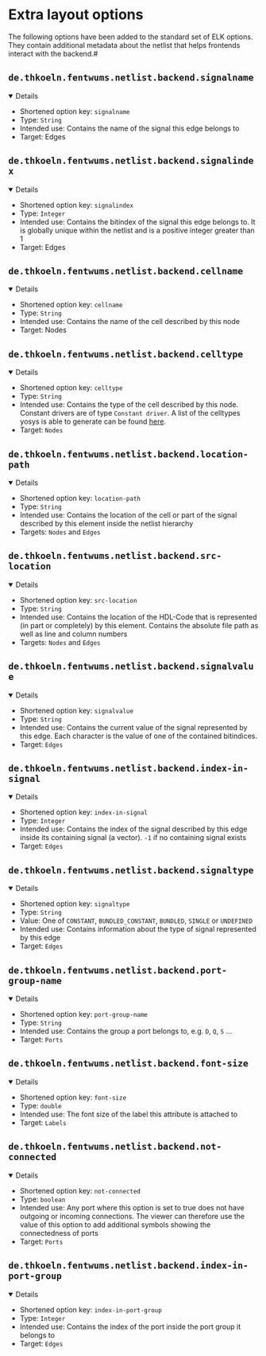 # Extra layout options

The following options have been added to the standard set of ELK options.
They contain additional metadata about the netlist that helps frontends interact with the backend.#

## `de.thkoeln.fentwums.netlist.backend.signalname`
<details open markdown="1">

- Shortened option key: `signalname`
- Type: `String`
- Intended use: Contains the name of the signal this edge belongs to
- Target: Edges

</details>

## `de.thkoeln.fentwums.netlist.backend.signalindex`
<details open markdown="1">

- Shortened option key: `signalindex`
- Type: `Integer`
- Intended use: Contains the bitindex of the signal this edge belongs to. It is globally unique within the netlist and is a positive integer greater than 1
- Target: Edges

</details>

## `de.thkoeln.fentwums.netlist.backend.cellname`
<details open markdown="1">

- Shortened option key: `cellname`
- Type: `String`
- Intended use: Contains the name of the cell described by this node
- Target: Nodes

</details>

## `de.thkoeln.fentwums.netlist.backend.celltype`
<details open markdown="1">

- Shortened option key: `celltype`
- Type: `String`
- Intended use: Contains the type of the cell described by this node. Constant drivers are of type `Constant driver`. A list of the celltypes yosys is able to generate can be found [here](https://yosyshq.readthedocs.io/projects/yosys/en/latest/cell_index.html).
- Target: `Nodes`

</details>

## `de.thkoeln.fentwums.netlist.backend.location-path`
<details open markdown="1">

- Shortened option key: `location-path`
- Type: `String`
- Intended use: Contains the location of the cell or part of the signal described by this element inside the netlist hierarchy
- Targets: `Nodes` and `Edges`

</details>

## `de.thkoeln.fentwums.netlist.backend.src-location`
<details open markdown="1">

- Shortened option key: `src-location`
- Type: `String`
- Intended use: Contains the location of the HDL-Code that is represented (in part or completely) by this element. Contains the absolute file path as well as line and column numbers
- Targets: `Nodes` and `Edges`

</details>

## `de.thkoeln.fentwums.netlist.backend.signalvalue`
<details open markdown="1">

- Shortened option key: `signalvalue`
- Type: `String`
- Intended use: Contains the current value of the signal represented by this edge. Each character is the value of one of the contained bitindices.
- Target: `Edges`

</details>

## `de.thkoeln.fentwums.netlist.backend.index-in-signal`
<details open markdown="1">

- Shortened option key: `index-in-signal`
- Type: `Integer`
- Intended use: Contains the index of the signal described by this edge inside its containing signal (a vector). `-1` if no containing signal exists
- Target: `Edges`

</details>

## `de.thkoeln.fentwums.netlist.backend.signaltype`
<details open markdown="1">

- Shortened option key: `signaltype`
- Type: `String`
- Value: One of `CONSTANT`, `BUNDLED_CONSTANT`, `BUNDLED`, `SINGLE` or `UNDEFINED`
- Intended use: Contains information about the type of signal represented by this edge
- Target: `Edges`

</details>

## `de.thkoeln.fentwums.netlist.backend.port-group-name`
<details open markdown="1">

- Shortened option key: `port-group-name`
- Type: `String`
- Intended use: Contains the group a port belongs to, e.g. `D`, `Q`, `S` ...
- Target: `Ports`

</details>

## `de.thkoeln.fentwums.netlist.backend.font-size`
<details open markdown="1">

- Shortened option key: `font-size`
- Type: `double`
- Intended use: The font size of the label this attribute is attached to
- Target: `Labels`

</details>

## `de.thkoeln.fentwums.netlist.backend.not-connected`
<details open markdown="1">

- Shortened option key: `not-connected`
- Type: `boolean`
- Intended use: Any port where this option is set to true does not have outgoing or incoming connections. The viewer can therefore use the value of this option to add additional symbols showing the connectedness of ports
- Target: `Ports`

</details>

## `de.thkoeln.fentwums.netlist.backend.index-in-port-group`
<details open markdown="1">

- Shortened option key: `index-in-port-group`
- Type: `Integer`
- Intended use: Contains the index of the port inside the port group it belongs to
- Target: `Edges`

</details>